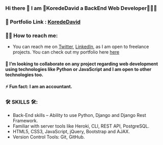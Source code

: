 ### Hi there 👋 I am 👑KoredeDavid a BackEnd Web Developer👨🏾‍💻

### 🎨 Portfolio Link : <a href="https://korededavid.herokuapp.com/"> KoredeDavid  </a>

### 🤙🏾 How to reach me: 
  - You can reach me on  <a target="_blank" href="https://twitter.com/KoredeDavid">Twitter</a>,  <a target="_blank" href="https://linkedin.com/in/korededavid">LinkedIn</a>, as I am open to freelance projects. You can check out my portfolio here  <a target="_blank" href="https://korededavid.herokuapp.com">here</a>

#### 👯 I’m looking to collaborate on any project regarding web development using technologies like Python or JavaScript and I am open to other technologies too.

#### ⚡ Fun fact: I am an accountant.
 
### 🛠️ SKILLS 🛠️: 
  -	Back-End skills – Ability to use Python, Django and Django Rest Framework.
  -	Familiar with server tools like Heroki, CLI, REST API, PostgreSQL.
  -	HTML5, CSS3, JavaScript, jQuery, Bootstrap and AJAX.
  -	Version Control Tools: Git, GitHub.

<!--
**KoredeDavid/KoredeDavid** is a ✨ _special_ ✨ repository because its `README.md` (this file) appears on your GitHub profile.
- 🔭 I’m currently working on a blog and an e-commerce strore
- 🤔 I’m looking for help with ...
- 🌱 I’m currently learning ... RectJs
- 💬 Ask me about ...

- 😄 Pronouns: ...

Here are some ideas to get you started:
-->
